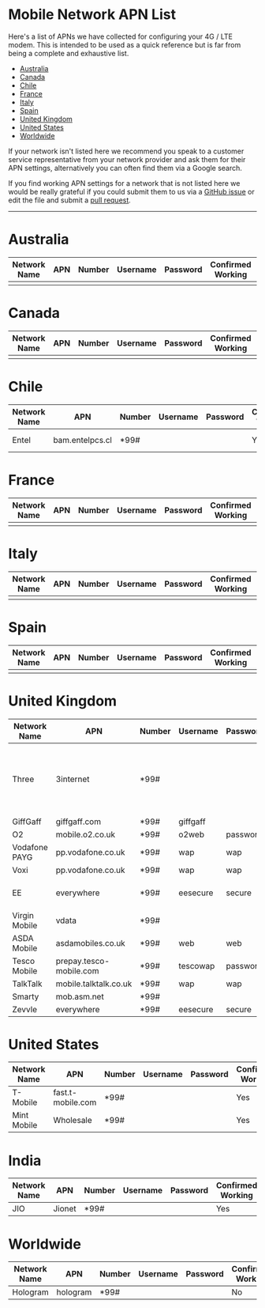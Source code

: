 # Mobile Network APN List

Here's a list of APNs we have collected for configuring your 4G / LTE modem. This is intended to be used as a quick reference but is far from being a complete and exhaustive list. 

* [Australia](#australia)
* [Canada](#canada)
* [Chile](#chile)
* [France](#france)
* [Italy](#italy)
* [Spain](#spain)
* [United Kingdom](#united-kingdom)
* [United States](#united-states)
* [Worldwide](#worldwide)


If your network isn't listed here we recommend you speak to a customer service representative from your network provider and ask them for their APN settings, alternatively you can often find them via a Google search. 

If you find working APN settings for a network that is not listed here we would be really grateful if you could submit them to us via a [GitHub issue](https://github.com/NebraLtd/Helium-Guides/issues/new) or edit the file and submit a [pull request](https://github.com/NebraLtd/Helium-Guides/pulls).


<hr>

# Australia

| Network Name | APN | Number | Username | Password | Confirmed Working | Notes |
| --- | ---  | ---  | ---  | ---  | ---  | --- |
|  |  |  |  |  |  |  |

# Canada

| Network Name | APN | Number | Username | Password | Confirmed Working | Notes |
| --- | ---  | ---  | ---  | ---  | ---  | --- |
|  |  |  |  |  |  |  |

# Chile

| Network Name | APN | Number | Username | Password | Confirmed Working | Notes |
| --- | ---  | ---  | ---  | ---  | ---  | --- |
| Entel | bam.entelpcs.cl | *99# |  |  | Yes | See [#312](https://github.com/NebraLtd/Helium-Guides/issues/312) |

# France

| Network Name | APN | Number | Username | Password | Confirmed Working | Notes |
| --- | ---  | ---  | ---  | ---  | ---  | --- |
|  |  |  |  |  |  |  |

# Italy

| Network Name | APN | Number | Username | Password | Confirmed Working | Notes |
| --- | ---  | ---  | ---  | ---  | ---  | --- |
|  |  |  |  |  |  |  |

# Spain

| Network Name | APN | Number | Username | Password | Confirmed Working | Notes |
| --- | ---  | ---  | ---  | ---  | ---  | --- |
|  |  |  |  |  |  |  |

# United Kingdom

| Network Name | APN | Number | Username | Password | Confirmed Working | Notes |
| --- | ---  | ---  | ---  | ---  | ---  | --- |
| Three | 3internet | *99# |  |  | No | Very likely to work as Smarty is 3 |
| GiffGaff | giffgaff.com | *99# | giffgaff |  | No |  |
| O2 | mobile.o2.co.uk | *99# | o2web | password | No |  |
| Vodafone PAYG | pp.vodafone.co.uk | *99# | wap | wap | No | Same as Voxi |
| Voxi | pp.vodafone.co.uk | *99# | wap | wap | Yes |  |
| EE | everywhere | *99# | eesecure | secure | No | Same as Zevvle |
| Virgin Mobile | vdata | *99# |  |  | No |  |
| ASDA Mobile | asdamobiles.co.uk | *99# | web | web | No |  |
| Tesco Mobile | prepay.tesco-mobile.com | *99# | tescowap | password | No |  |
| TalkTalk | mobile.talktalk.co.uk | *99# | wap | wap | No |  |
| Smarty | mob.asm.net | *99# |  |  | Yes |  |
| Zevvle | everywhere | *99# | eesecure | secure | Yes |  |

# United States

| Network Name | APN | Number | Username | Password | Confirmed Working | Notes |
| --- | ---  | ---  | ---  | ---  | ---  | --- |
| T-Mobile | fast.t-mobile.com | *99# |  |  | Yes |  |
| Mint Mobile | Wholesale | *99# |  |  | Yes |  |


# India 

| Network Name | APN | Number | Username | Password | Confirmed Working | Notes |
| --- | ---  | ---  | ---  | ---  | ---  | --- |
| JIO | Jionet | *99# |  |  | Yes |  |



# Worldwide

| Network Name | APN | Number | Username | Password | Confirmed Working | Notes |
| --- | ---  | ---  | ---  | ---  | ---  | --- |
| Hologram | hologram | *99# |  |  | No |  |
